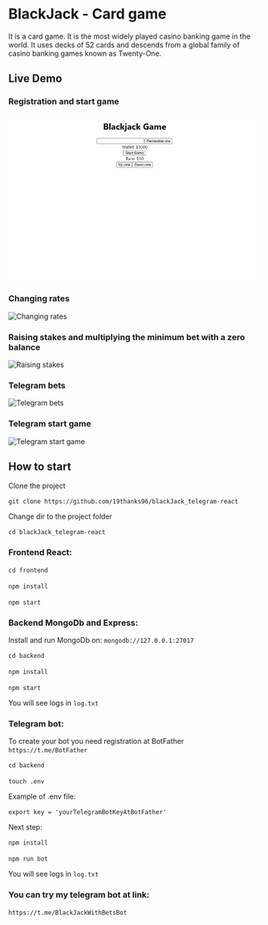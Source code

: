 # BlackJack - Card game
It is a card game. It is the most widely played casino banking game in the world.
It uses decks of 52 cards and descends from a global family of casino banking games known as Twenty-One.

## Live Demo

### Registration and start game
![Registration](./gifs/start.gif)

### Changing rates
![Changing rates](./gifs/rates.gif)
### Raising stakes and multiplying the minimum bet with a zero balance
![Raising stakes](./gifs/uprate.gif)

### Telegram bets
![Telegram bets](./gifs/tgStart.gif)

### Telegram start game
![Telegram start game](./gifs/tgGame.gif)
## How to start

Clone the project
```
git clone https://github.com/19thanks96/blackJack_telegram-react
```

Change dir to the project folder
```
cd blackJack_telegram-react
```

### Frontend React:
```
cd frontend

npm install

npm start
```
### Backend MongoDb and Express:
Install and run MongoDb on: `mongodb://127.0.0.1:27017`
```
cd backend

npm install

npm start
```
You will see logs in `log.txt`
### Telegram bot:
To create your bot you need registration at BotFather
`https://t.me/BotFather`

```
cd backend

touch .env
```

Example of .env file:
```
export key = 'yourTelegramBotKeyAtBotFather'
```
Next step:

```
npm install

npm run bot
```
You will see logs in `log.txt`

### You can try my telegram bot at link:
```
https://t.me/BlackJackWithBetsBot
```